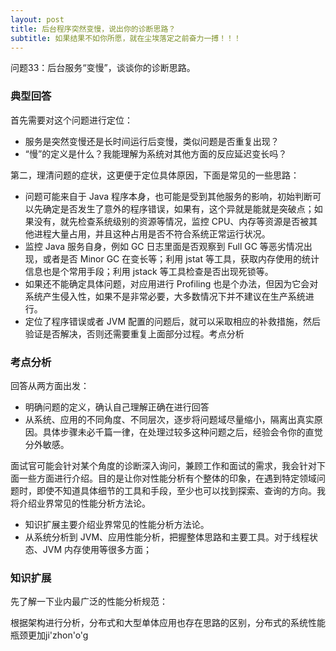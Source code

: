 ```yaml
---
layout: post
title: 后台程序突然变慢，说出你的诊断思路？
subtitle: 如果结果不如你所愿，就在尘埃落定之前奋力一搏！！！
---
```


问题33：后台服务“变慢”，谈谈你的诊断思路。

### 典型回答

首先需要对这个问题进行定位：
* 服务是突然变慢还是长时间运行后变慢，类似问题是否重复出现？
* “慢”的定义是什么？我能理解为系统对其他方面的反应延迟变长吗？

第二，理清问题的症状，这更便于定位具体原因，下面是常见的一些思路：
* 问题可能来自于 Java 程序本身，也可能是受到其他服务的影响，初始判断可以先确定是否发生了意外的程序错误，如果有，这个异就是能就是突破点；如果没有，就先检查系统级别的资源等情况，监控 CPU、内存等资源是否被其他进程大量占用，并且这种占用是否不符合系统正常运行状况。
* 监控 Java 服务自身，例如 GC 日志里面是否观察到 Full GC 等恶劣情况出现，或者是否 Minor GC 在变长等；利用 jstat 等工具，获取内存使用的统计信息也是个常用手段；利用 jstack 等工具检查是否出现死锁等。
* 如果还不能确定具体问题，对应用进行 Profiling 也是个办法，但因为它会对系统产生侵入性，如果不是非常必要，大多数情况下并不建议在生产系统进行。
* 定位了程序错误或者 JVM 配置的问题后，就可以采取相应的补救措施，然后验证是否解决，否则还需要重复上面部分过程。考点分析

### 考点分析

回答从两方面出发：
* 明确问题的定义，确认自己理解正确在进行回答
* 从系统、应用的不同角度、不同层次，逐步将问题域尽量缩小，隔离出真实原因。具体步骤未必千篇一律，在处理过较多这种问题之后，经验会令你的直觉分外敏感。

面试官可能会针对某个角度的诊断深入询问，兼顾工作和面试的需求，我会针对下面一些方面进行介绍。目的是让你对性能分析有个整体的印象，在遇到特定领域问题时，即使不知道具体细节的工具和手段，至少也可以找到探索、查询的方向。我将介绍业界常见的性能分析方法论。

* 知识扩展主要介绍业界常见的性能分析方法论。
* 从系统分析到 JVM、应用性能分析，把握整体思路和主要工具。对于线程状态、JVM 内存使用等很多方面；

### 知识扩展

先了解一下业内最广泛的性能分析规范：

根据架构进行分析，分布式和大型单体应用也存在思路的区别，分布式的系统性能瓶颈更加ji'zhon'o'g
